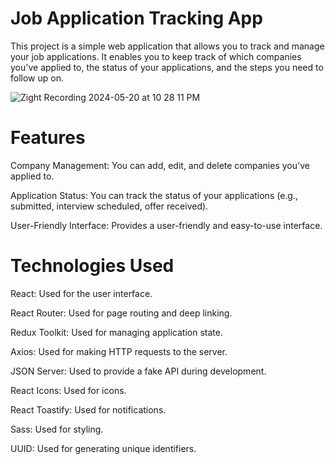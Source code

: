 # Job Application Tracking App 

This project is a simple web application that allows you to track and manage your job applications. It enables you to keep track of which companies you've applied to, the status of your applications, and the steps you need to follow up on.

![Zight Recording 2024-05-20 at 10 28 11 PM](https://github.com/MeltemPinar/Job-Application-Tracking-App/assets/147662901/51cdcaba-01e3-46dc-895b-e108f42dface)


# Features

Company Management: You can add, edit, and delete companies you've applied to.

Application Status: You can track the status of your applications (e.g., submitted, interview scheduled, offer received).

User-Friendly Interface: Provides a user-friendly and easy-to-use interface.

# Technologies Used

React: Used for the user interface.

React Router: Used for page routing and deep linking.

Redux Toolkit: Used for managing application state.

Axios: Used for making HTTP requests to the server.

JSON Server: Used to provide a fake API during development.

React Icons: Used for icons.

React Toastify: Used for notifications.

Sass: Used for styling.

UUID: Used for generating unique identifiers.
